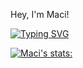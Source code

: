 <p style="color: periwinkle;">Hey, I'm Maci!</p>

[![Typing SVG](https://readme-typing-svg.demolab.com/?lines=Learning+Pandas,+PyTorch,+Tensorflow,+Tableau&color=CCCCFF)](https://git.io/typing-svg)

[![Maci's stats:](https://github-readme-stats.vercel.app/api?username=macithemoose&show_icons=True&theme=catppuccin_latte)](https://github.com/anuraghazra/github-readme-stats)

